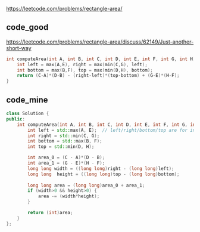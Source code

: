 
https://leetcode.com/problems/rectangle-area/

## code_good
https://leetcode.com/problems/rectangle-area/discuss/62149/Just-another-short-way  
```cpp
int computeArea(int A, int B, int C, int D, int E, int F, int G, int H) {
    int left = max(A,E), right = max(min(C,G), left);
    int bottom = max(B,F), top = max(min(D,H), bottom);
    return (C-A)*(D-B) - (right-left)*(top-bottom) + (G-E)*(H-F);
}
```


## code_mine

```cpp
class Solution {
public:
    int computeArea(int A, int B, int C, int D, int E, int F, int G, int H) {
        int left = std::max(A, E);  // left/right/bottom/top are for intersection area.
        int right = std::min(C, G);
        int bottom = std::max(B, F);
        int top = std::min(D, H);

        int area_0 = (C - A)*(D - B);
        int area_1 = (G - E)*(H - F);
        long long width = ((long long)right - (long long)left);
        long long  height = ((long long)top - (long long)bottom);
        
        long long area = (long long)area_0 + area_1;
        if (width>0 && height>0) {
            area -= (width*height);
        }

        return (int)area;
    }
};
```


